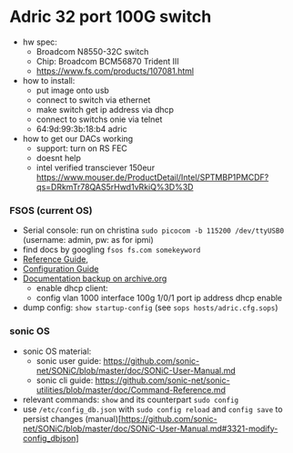# Adric 32 port 100G switch

- hw spec:
	- Broadcom N8550-32C switch
	- Chip: Broadcom BCM56870 Trident III
	- https://www.fs.com/products/107081.html
- how to install:
	- put image onto usb
	- connect to switch via ethernet
	- make switch get ip address via dhcp
	- connect to switchs onie via telnet
	- 64:9d:99:3b:18:b4 adric
- how to get our DACs working
	- support: turn on RS FEC
	- doesnt help
	- intel verified transciever 150eur https://www.mouser.de/ProductDetail/Intel/SPTMBP1PMCDF?qs=DRkmTr78QAS5rHwd1vRkiQ%3D%3D

### FSOS (current OS)

  - Serial console: run on christina `sudo picocom -b 115200 /dev/ttyUSB0` (username: admin, pw: as for ipmi)
  - find docs by googling `fsos fs.com somekeyword`
  - [Reference Guide](https://img-en.fs.com/file/user_manual/n-series-switches-fsos-cli-reference-guide.pdf),
  - [Configuration Guide](https://img-en.fs.com/file/user_manual/n-series-switches-fsos-configuration-guide.pdf)
  - [Documentation backup on archive.org](https://archive.org/details/n-series-switches-fsos-cli-reference-guide)
 	- enable dhcp client:
    - config vlan 1000 interface 100g 1/0/1 port ip address dhcp enable
  - dump config: `show startup-config` (see `sops hosts/adric.cfg.sops`)

### sonic OS

- sonic OS material:
	- sonic user guide: https://github.com/sonic-net/SONiC/blob/master/doc/SONiC-User-Manual.md
	- sonic cli guide: https://github.com/sonic-net/sonic-utilities/blob/master/doc/Command-Reference.md
- relevant commands: `show` and its counterpart `sudo config`
- use `/etc/config_db.json` with `sudo config reload` and `config save` to persist changes (manual)[https://github.com/sonic-net/SONiC/blob/master/doc/SONiC-User-Manual.md#3321-modify-config_dbjson]
